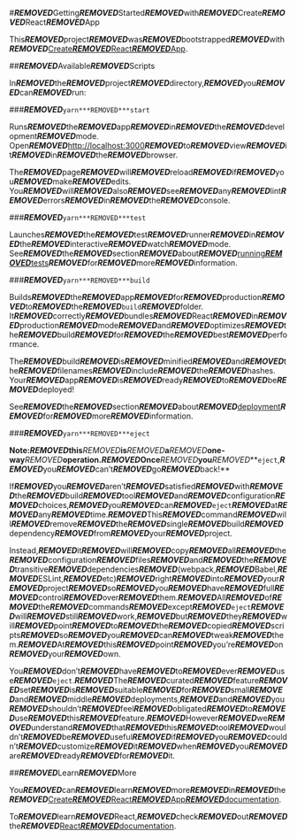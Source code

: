 #***REMOVED***Getting***REMOVED***Started***REMOVED***with***REMOVED***Create***REMOVED***React***REMOVED***App

This***REMOVED***project***REMOVED***was***REMOVED***bootstrapped***REMOVED***with***REMOVED***[Create***REMOVED***React***REMOVED***App](https://github.com/facebook/create-react-app).

##***REMOVED***Available***REMOVED***Scripts

In***REMOVED***the***REMOVED***project***REMOVED***directory,***REMOVED***you***REMOVED***can***REMOVED***run:

###***REMOVED***`yarn***REMOVED***start`

Runs***REMOVED***the***REMOVED***app***REMOVED***in***REMOVED***the***REMOVED***development***REMOVED***mode.\
Open***REMOVED***[http://localhost:3000](http://localhost:3000)***REMOVED***to***REMOVED***view***REMOVED***it***REMOVED***in***REMOVED***the***REMOVED***browser.

The***REMOVED***page***REMOVED***will***REMOVED***reload***REMOVED***if***REMOVED***you***REMOVED***make***REMOVED***edits.\
You***REMOVED***will***REMOVED***also***REMOVED***see***REMOVED***any***REMOVED***lint***REMOVED***errors***REMOVED***in***REMOVED***the***REMOVED***console.

###***REMOVED***`yarn***REMOVED***test`

Launches***REMOVED***the***REMOVED***test***REMOVED***runner***REMOVED***in***REMOVED***the***REMOVED***interactive***REMOVED***watch***REMOVED***mode.\
See***REMOVED***the***REMOVED***section***REMOVED***about***REMOVED***[running***REMOVED***tests](https://facebook.github.io/create-react-app/docs/running-tests)***REMOVED***for***REMOVED***more***REMOVED***information.

###***REMOVED***`yarn***REMOVED***build`

Builds***REMOVED***the***REMOVED***app***REMOVED***for***REMOVED***production***REMOVED***to***REMOVED***the***REMOVED***`build`***REMOVED***folder.\
It***REMOVED***correctly***REMOVED***bundles***REMOVED***React***REMOVED***in***REMOVED***production***REMOVED***mode***REMOVED***and***REMOVED***optimizes***REMOVED***the***REMOVED***build***REMOVED***for***REMOVED***the***REMOVED***best***REMOVED***performance.

The***REMOVED***build***REMOVED***is***REMOVED***minified***REMOVED***and***REMOVED***the***REMOVED***filenames***REMOVED***include***REMOVED***the***REMOVED***hashes.\
Your***REMOVED***app***REMOVED***is***REMOVED***ready***REMOVED***to***REMOVED***be***REMOVED***deployed!

See***REMOVED***the***REMOVED***section***REMOVED***about***REMOVED***[deployment](https://facebook.github.io/create-react-app/docs/deployment)***REMOVED***for***REMOVED***more***REMOVED***information.

###***REMOVED***`yarn***REMOVED***eject`

**Note:***REMOVED***this***REMOVED***is***REMOVED***a***REMOVED***one-way***REMOVED***operation.***REMOVED***Once***REMOVED***you***REMOVED***`eject`,***REMOVED***you***REMOVED***can’t***REMOVED***go***REMOVED***back!**

If***REMOVED***you***REMOVED***aren’t***REMOVED***satisfied***REMOVED***with***REMOVED***the***REMOVED***build***REMOVED***tool***REMOVED***and***REMOVED***configuration***REMOVED***choices,***REMOVED***you***REMOVED***can***REMOVED***`eject`***REMOVED***at***REMOVED***any***REMOVED***time.***REMOVED***This***REMOVED***command***REMOVED***will***REMOVED***remove***REMOVED***the***REMOVED***single***REMOVED***build***REMOVED***dependency***REMOVED***from***REMOVED***your***REMOVED***project.

Instead,***REMOVED***it***REMOVED***will***REMOVED***copy***REMOVED***all***REMOVED***the***REMOVED***configuration***REMOVED***files***REMOVED***and***REMOVED***the***REMOVED***transitive***REMOVED***dependencies***REMOVED***(webpack,***REMOVED***Babel,***REMOVED***ESLint,***REMOVED***etc)***REMOVED***right***REMOVED***into***REMOVED***your***REMOVED***project***REMOVED***so***REMOVED***you***REMOVED***have***REMOVED***full***REMOVED***control***REMOVED***over***REMOVED***them.***REMOVED***All***REMOVED***of***REMOVED***the***REMOVED***commands***REMOVED***except***REMOVED***`eject`***REMOVED***will***REMOVED***still***REMOVED***work,***REMOVED***but***REMOVED***they***REMOVED***will***REMOVED***point***REMOVED***to***REMOVED***the***REMOVED***copied***REMOVED***scripts***REMOVED***so***REMOVED***you***REMOVED***can***REMOVED***tweak***REMOVED***them.***REMOVED***At***REMOVED***this***REMOVED***point***REMOVED***you’re***REMOVED***on***REMOVED***your***REMOVED***own.

You***REMOVED***don’t***REMOVED***have***REMOVED***to***REMOVED***ever***REMOVED***use***REMOVED***`eject`.***REMOVED***The***REMOVED***curated***REMOVED***feature***REMOVED***set***REMOVED***is***REMOVED***suitable***REMOVED***for***REMOVED***small***REMOVED***and***REMOVED***middle***REMOVED***deployments,***REMOVED***and***REMOVED***you***REMOVED***shouldn’t***REMOVED***feel***REMOVED***obligated***REMOVED***to***REMOVED***use***REMOVED***this***REMOVED***feature.***REMOVED***However***REMOVED***we***REMOVED***understand***REMOVED***that***REMOVED***this***REMOVED***tool***REMOVED***wouldn’t***REMOVED***be***REMOVED***useful***REMOVED***if***REMOVED***you***REMOVED***couldn’t***REMOVED***customize***REMOVED***it***REMOVED***when***REMOVED***you***REMOVED***are***REMOVED***ready***REMOVED***for***REMOVED***it.

##***REMOVED***Learn***REMOVED***More

You***REMOVED***can***REMOVED***learn***REMOVED***more***REMOVED***in***REMOVED***the***REMOVED***[Create***REMOVED***React***REMOVED***App***REMOVED***documentation](https://facebook.github.io/create-react-app/docs/getting-started).

To***REMOVED***learn***REMOVED***React,***REMOVED***check***REMOVED***out***REMOVED***the***REMOVED***[React***REMOVED***documentation](https://reactjs.org/).
